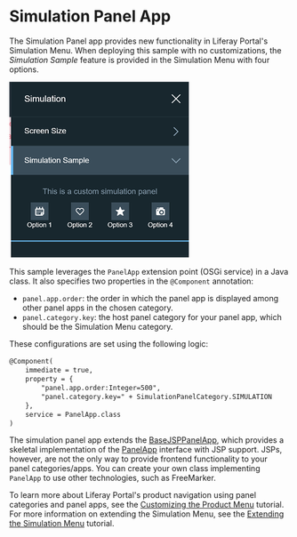 # Simulation Panel App

The Simulation Panel app provides new functionality in Liferay Portal's
Simulation Menu. When deploying this sample with no customizations, the
*Simulation Sample* feature is provided in the Simulation Menu with four
options.

![Figure 1: A simulation panel app adds new functionality to the Simulation Menu.](../../../images/simulation-panel-app.png)

This sample leverages the `PanelApp` extension point (OSGi service) in a Java
class. It also specifies two properties in the `@Component` annotation:

- `panel.app.order`: the order in which the panel app is displayed among other
   panel apps in the chosen category.
- `panel.category.key`: the host panel category for your panel app, which
   should be the Simulation Menu category.

These configurations are set using the following logic:

    @Component(
        immediate = true,
        property = {
            "panel.app.order:Integer=500",
            "panel.category.key=" + SimulationPanelCategory.SIMULATION
        },
        service = PanelApp.class
    )

The simulation panel app extends the
[BaseJSPPanelApp](https://docs.liferay.com/ce/apps/web-experience/latest/javadocs/com/liferay/application/list/BaseJSPPanelApp.html),
which provides a skeletal implementation of the
[PanelApp](https://docs.liferay.com/ce/apps/web-experience/latest/javadocs/com/liferay/application/list/PanelApp.html)
interface with JSP support. JSPs, however, are not the only way to provide
frontend functionality to your panel categories/apps. You can create your own
class implementing `PanelApp` to use other technologies, such as FreeMarker.

To learn more about Liferay Portal's product navigation using panel categories
and panel apps, see the
[Customizing the Product Menu](https://dev.liferay.com/develop/tutorials/-/knowledge_base/7-0/customizing-the-product-menu)
tutorial. For more information on extending the Simulation Menu, see the
[Extending the Simulation Menu](https://dev.liferay.com/develop/tutorials/-/knowledge_base/7-0/extending-the-simulation-menu)
tutorial.